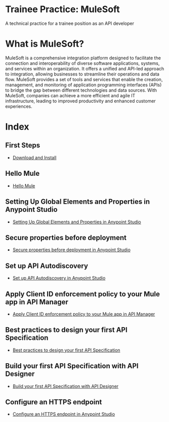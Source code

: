 # Trainee Practice: MuleSoft

A technical practice for a trainee position as an API developer

# What is MuleSoft?

MuleSoft is a comprehensive integration platform designed to facilitate the connection and interoperability of diverse software applications, systems, and services within an organization. It offers a unified and API-led approach to integration, allowing businesses to streamline their operations and data flow. MuleSoft provides a set of tools and services that enable the creation, management, and monitoring of application programming interfaces (APIs) to bridge the gap between different technologies and data sources. With MuleSoft, companies can achieve a more efficient and agile IT infrastructure, leading to improved productivity and enhanced customer experiences.

# Index

## First Steps

-   <a href="./Notes/1 - First Steps/1 - Download and Install.md">Download and Install</a>

## Hello Mule

-   <a href="./Notes/2 - Hello World/1 - Hello World.md">Hello Mule</a>

## Setting Up Global Elements and Properties in Anypoint Studio

-   <a href="./Notes/3 - Setting Up Global Elements and Properties in Anypoint Studio/1 - Setting Up Global Elements and Properties in Anypoint Studio.md">Setting Up Global Elements and Properties in Anypoint Studio</a>

## Secure properties before deployment

-   <a href="./Notes/4 - Secure properties before deployment/1- Secure properties before deployment.md">Secure properties before deployment in Anypoint Studio</a>

## Set up API Autodiscovery

-   <a href="./Notes/5 - Set up API Autodiscovery/1 - Set up API Autodiscovery.md">Set up API Autodiscovery in Anypoint Studio</a>

## Apply Client ID enforcement policy to your Mule app in API Manager

-   <a href="./Notes/6 - Apply Client ID enforcement policy to your Mule app in API Manager/1 - Apply Client ID enforcement policy to your Mule app in API Manager.md">Apply Client ID enforcement policy to your Mule app in API Manager</a>

## Best practices to design your first API Specification

-   <a href="./Notes/7 - Best practices to design your first API Specification/1 - Best practices to design your first API Specification.md">Best practices to design your first API Specification</a>

## Build your first API Specification with API Designer

-   <a href="./Notes/8 - Build your first API Specification with API Designer/1- Build your first API Specification with API Designer.md">Build your first API Specification with API Designer</a>

## Configure an HTTPS endpoint

-   <a href="./Notes/9 - Configure an HTTPS endpoint/1 - Configure an HTTPS endpoint.md">Configure an HTTPS endpoint in Anypoint Studio</a>
